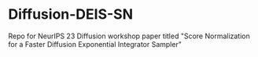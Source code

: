 # Diffusion-DEIS-SN
Repo for NeurIPS 23 Diffusion workshop paper titled "Score Normalization for a Faster Diffusion Exponential Integrator Sampler"
